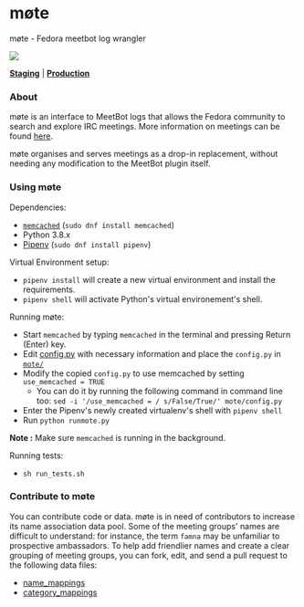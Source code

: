 # møte
møte - Fedora meetbot log wrangler

[![](https://travis-ci.org/fedora-infra/mote.svg)](https://travis-ci.org/fedora-infra/mote)

[__Staging__](https://meetbot.stg.fedoraproject.org) | [__Production__](https://meetbot.fedoraproject.org)

### About

møte is an interface to MeetBot logs that allows the Fedora community to search and explore IRC meetings.
More information on meetings can be found [here](https://fedoraproject.org/wiki/Meeting_channel).

møte organises and serves meetings as a drop-in replacement, without needing any modification to the MeetBot plugin itself.

### Using møte

Dependencies:
 - [`memcached`](https://memcached.org) (`sudo dnf install memcached`)
 - Python 3.8.x
 - [Pipenv](https://docs.pipenv.org/) (`sudo dnf install pipenv`)

Virtual Environment setup:
 - `pipenv install` will create a new virtual environment and install the requirements.
 - `pipenv shell` will activate Python's virtual environement's shell.

Running møte:
 - Start `memcached` by typing `memcached` in the terminal and pressing Return (Enter) key.
 - Edit [config.py](./files/config.py) with necessary information and place the `config.py` in [`mote/`](./mote)
 - Modify the copied `config.py` to use memcached by setting `use_memcached = TRUE`
   - You can do it by running the following command in command line too: `sed -i '/use_memcached = / s/False/True/' mote/config.py`
 - Enter the Pipenv's newly created virtualenv's shell with `pipenv shell`
 - Run `python runmote.py`

**Note :** Make sure `memcached` is running in the background.

Running tests:
 - `sh run_tests.sh`

### Contribute to møte

You can contribute code or data. møte is in need of contributors to increase its name association data pool.
Some of the meeting groups' names are difficult to understand: for instance, the term `famna` may be unfamiliar to prospective ambassadors. To help add friendlier names and create a clear grouping of meeting groups, you can fork, edit, and send a pull request to the following data files:

 - [name_mappings](./name_mappings.json)
 - [category_mappings](./category_mappings.json)
